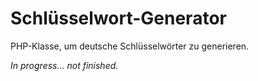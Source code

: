 # Schlüsselwort-Generator

PHP-Klasse, um deutsche Schlüsselwörter zu generieren.

*In progress... not finished.*
